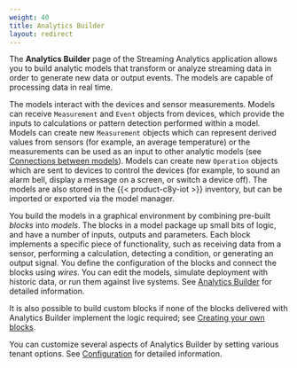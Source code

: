 ```yaml
---
weight: 40
title: Analytics Builder
layout: redirect
---
```

The **Analytics Builder** page of the Streaming Analytics application allows you to build analytic models that transform or analyze streaming data in order to generate new data or output events. The models are capable of processing data in real time.

The models interact with the devices and sensor measurements. Models can receive `Measurement` and `Event` objects from devices, which provide the inputs to calculations or pattern detection performed within a model. Models can create new `Measurement` objects which can represent derived values from sensors \(for example, an average temperature\) or the measurements can be used as an input to other analytic models \(see [Connections between models](/streaming-analytics/analytics-builder/#connections-between-models)\). Models can create new `Operation` objects which are sent to devices to control the devices \(for example, to sound an alarm bell, display a message on a screen, or switch a device off\). The models are also stored in the {{< product-c8y-iot >}} inventory, but can be imported or exported via the model manager.

You build the models in a graphical environment by combining pre-built *blocks* into *models*. The blocks in a model package up small bits of logic, and have a number of inputs, outputs and parameters. Each block implements a specific piece of functionality, such as receiving data from a sensor, performing a calculation, detecting a condition, or generating an output signal. You define the configuration of the blocks and connect the blocks using *wires*. You can edit the models, simulate deployment with historic data, or run them against live systems. See [Analytics Builder](/streaming-analytics/analytics-builder/) for detailed information.

It is also possible to build custom blocks if none of the blocks delivered with Analytics Builder implement the logic required; see [Creating your own blocks](/streaming-analytics/analytics-builder/#creating-your-own-blocks).

You can customize several aspects of Analytics Builder by setting various tenant options. See [Configuration](/streaming-analytics/analytics-builder/#configuration) for detailed information.
